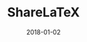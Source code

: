---
layout: site
title: "ShareLaTeX"
date: 2018-01-02
categories: [community]
version: 1.6.4
major: 1
minor: 6
patch: 4
slug: sharelatex
link: https://www.sharelatex.com/
submitter: lpolepeddi
permalink: /sites/:slug
---